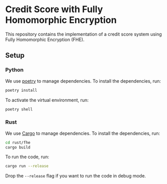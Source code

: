# Credit Score with Fully Homomorphic Encryption

This repository contains the implementation of a credit score system using Fully Homomorphic Encryption (FHE).

## Setup

### Python

We use [poetry](https://python-poetry.org/) to manage dependencies. To install the dependencies, run:

```bash
poetry install
```

To activate the virtual environment, run:

```bash
poetry shell
```

### Rust

We use [Cargo](https://doc.rust-lang.org/cargo/) to manage dependencies. To install the dependencies, run:

```bash
cd rust/fhe
cargo build
```

To run the code, run:

```bash
cargo run --release
```

Drop the `--release` flag if you want to run the code in debug mode.
